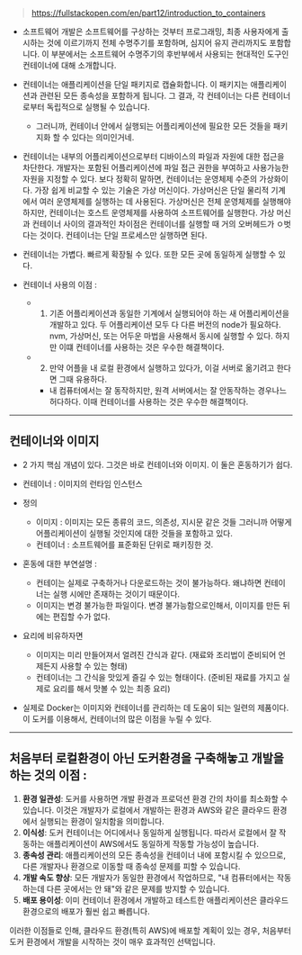 > https://fullstackopen.com/en/part12/introduction_to_containers

- 소프트웨어 개발은 소프트웨어를 구상하는 것부터 프로그래밍, 최종 사용자에게 출시하는 것에 이르기까지 전체 수명주기를 포함하며, 심지어 유지 관리까지도 포함합니다. 이 부분에서는 소프트웨어 수명주기의 후반부에서 사용되는 현대적인 도구인 컨테이너에 대해 소개합니다.
- 컨테이너는 애플리케이션을 단일 패키지로 캡슐화합니다. 이 패키지는 애플리케이션과 관련된 모든 종속성을 포함하게 됩니다. 그 결과, 각 컨테이너는 다른 컨테이너로부터 독립적으로 실행될 수 있습니다.

  - 그러니까, 컨테이너 안에서 실행되는 어플리케이션에 필요한 모든 것들을 패키지화 할 수 있다는 의미인거네.

- 컨테이너는 내부의 어플리케이션으로부터 디바이스의 파일과 자원에 대한 접근을 차단한다. 개발자는 포함된 어플리케이션에 파일 접근 권한을 부여하고 사용가능한 자원을 지정할 수 있다. 보다 정확히 말하면, 컨테이너는 운영체제 수준의 가상화이다. 가장 쉽게 비교할 수 있는 기술은 가상 머신이다. 가상머신은 단일 물리적 기계에서 여러 운영체제를 실행하는 데 사용된다. 가상머신은 전체 운영체제를 실행해야 하지만, 컨테이너는 호스트 운영체제를 사용하여 소프트웨어를 실행한다. 가상 머신과 컨테이너 사이의 결과적인 차이점은 컨테이너를 실행할 때 거의 오버헤드가 ㅇ벗다는 것이다. 컨테이너는 단일 프로세스만 실행하면 된다.

- 컨테이너는 가볍다. 빠르게 확장될 수 있다. 또한 모든 곳에 동일하게 실행할 수 있다.

- 컨테이너 사용의 이점 :
  - 1.  기존 어플리케이션과 동일한 기계에서 실행되어야 하는 새 어플리케이션을 개발하고 있다. 두 어플리케이션 모두 다 다른 버전의 node가 필요하다. nvm, 가상머신, 또는 어두운 마법을 사용해서 동시에 실행할 수 있다. 하지만 이떄 컨테이너를 사용하는 것은 우수한 해결책이다.
  - 2.  만약 어플을 내 로컬 환경에서 실행하고 있다가, 이걸 서버로 옮기려고 한다면 그때 유용하다.
    - 내 컴퓨터에서는 잘 동작하지만, 원격 서버에서는 잘 안동작하는 경우나느 허다하다. 이때 컨테이너를 사용하는 것은 우수한 해결책이다.

---

## 컨테이너와 이미지

- 2 가지 핵심 개념이 있다. 그것은 바로 컨테이너와 이미지. 이 둘은 혼동하기가 쉽다.
- 컨테이너 : 이미지의 런타임 인스턴스
- 정의
  - 이미지 : 이미지는 모든 종류의 코드, 의존성, 지시문 같은 것들 그러니까 어떻게 어플리케이션이 실행될 것인지에 대한 것들을 포함하고 있다.
  - 컨테이너 : 소프트웨어를 표준화된 단위로 패키징한 것.
- 혼동에 대한 부연설명 :

  - 컨테이는 실제로 구축하거나 다운로드하는 것이 불가능하다. 왜냐하면 컨테이너는 실행 시에만 존재하는 것이기 때문이다.
  - 이미지는 변경 불가능한 파일이다. 변경 불가능함으로인해서, 이미지를 만든 뒤에는 편집할 수가 없다.

- 요리에 비유하자면

  - 이미지는 미리 만들어져서 얼려진 간식과 같다. (재료와 조리법이 준비되어 언제든지 사용할 수 있는 형태)
  - 컨테이너는 그 간식을 맛있게 즐길 수 있는 형태이다. (준비된 재료를 가지고 실제로 요리를 해서 맛볼 수 있는 최종 요리)

- 실제로 Docker는 이미지와 컨테이너를 관리하는 데 도움이 되는 일련의 제품이다. 이 도커를 이용해서, 컨테이너의 많은 이점을 누릴 수 있다.

---

## 처음부터 로컬환경이 아닌 도커환경을 구축해놓고 개발을하는 것의 이점 :

1. **환경 일관성**: 도커를 사용하면 개발 환경과 프로덕션 환경 간의 차이를 최소화할 수 있습니다. 이것은 개발자가 로컬에서 개발하는 환경과 AWS와 같은 클라우드 환경에서 실행되는 환경이 일치함을 의미합니다.
2. **이식성**: 도커 컨테이너는 어디에서나 동일하게 실행됩니다. 따라서 로컬에서 잘 작동하는 애플리케이션이 AWS에서도 동일하게 작동할 가능성이 높습니다.
3. **종속성 관리**: 애플리케이션의 모든 종속성을 컨테이너 내에 포함시킬 수 있으므로, 다른 개발자나 환경으로 이동할 때 종속성 문제를 피할 수 있습니다.
4. **개발 속도 향상**: 모든 개발자가 동일한 환경에서 작업하므로, "내 컴퓨터에서는 작동하는데 다른 곳에서는 안 돼"와 같은 문제를 방지할 수 있습니다.
5. **배포 용이성**: 이미 컨테이너 환경에서 개발하고 테스트한 애플리케이션은 클라우드 환경으로의 배포가 훨씬 쉽고 빠릅니다.

이러한 이점들로 인해, 클라우드 환경(특히 AWS)에 배포할 계획이 있는 경우, 처음부터 도커 환경에서 개발을 시작하는 것이 매우 효과적인 선택입니다.

